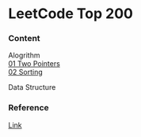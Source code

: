 # LeetCode Top 200


### Content
Alogrithm  
[01 Two Pointers](https://github.com/AuroraRW/Algorithm-Leetcode-Top200/tree/master/01-TwoPointers)  
[02 Sorting](https://github.com/AuroraRW/Algorithm-Leetcode-Top200/tree/master/02-Sorting)

Data Structure

### Reference
[Link](https://github.com/CyC2018/CS-Notes/blob/master/notes/Leetcode%20%E9%A2%98%E8%A7%A3%20-%20%E7%9B%AE%E5%BD%95.md)